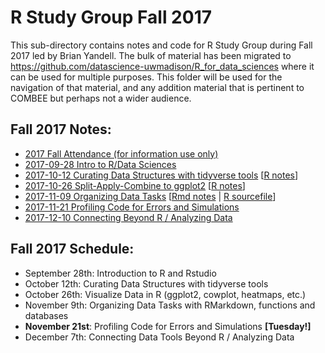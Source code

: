 # R Study Group Fall 2017

This sub-directory contains notes and code for R Study Group during Fall 2017 led by Brian Yandell. The bulk of material has been migrated to <https://github.com/datascience-uwmadison/R_for_data_sciences>
where it can be used for multiple purposes. This folder will be used for the navigation of that material, and any addition material that is pertinent to COMBEE but perhaps not a wider audience.

## Fall 2017 Notes:

- [2017 Fall Attendance (for information use only)](https://docs.google.com/spreadsheets/d/1JupVleXdS1lj_h1N2x4TfLVjgQfU_LPrw2OHZvXXgAs)
- [2017-09-28 Intro to R/Data Sciences](https://docs.google.com/document/d/1zHJukpoyYsqRDLLsk_h5vnMEXaLk-CxDMyqddyywPFM)
- [2017-10-12 Curating Data Structures with tidyverse tools](https://docs.google.com/document/d/1ZyUQpZ1woSagacA9JQC_Y74sQPPmAGjdP7qRCYMMNbY)
[[R notes](https://github.com/ComBEE-UW-Madison/RStudyGroup/blob/master/Fall2017/2017_10_12_notes.R)]
- [2017-10-26 Split-Apply-Combine to ggplot2](https://docs.google.com/document/d/1lbAYi7-94W2iwMwTxs2FIV7k0vobGmaN7ORbVRcKAG8)
[[R notes](https://github.com/ComBEE-UW-Madison/RStudyGroup/blob/master/Fall2017/2017_10_26_notes.R)]
- [2017-11-09 Organizing Data Tasks](https://docs.google.com/document/d/1uiQSDTaT0D7cXlj7u5UkgNDH3QlWC4rh7TzUV0d5EOY/edit) [[Rmd notes](https://github.com/ComBEE-UW-Madison/RStudyGroup/blob/master/Fall2017/2017_11_09_notes.Rmd) | [R sourcefile](https://github.com/ComBEE-UW-Madison/RStudyGroup/blob/master/Fall2017/2017_11_09_sourcefile.R)]
- [2017-11-21 Profiling Code for Errors and Simulations](https://docs.google.com/document/d/1GwUmway7kQ51B4J4DYgzuwrZvylg6JVBQTGK9QlTPCE)
- [2017-12-10 Connecting Beyond R / Analyzing Data](https://docs.google.com/document/d/1isQgo1o8Gn4dUeO3h3-fDvAjn0sELKSuHxpku-hOoDg)

## Fall 2017 Schedule:

- September 28th: Introduction to R and Rstudio
- October 12th: Curating Data Structures with tidyverse tools
- October 26th: Visualize Data in R (ggplot2, cowplot, heatmaps, etc.)
- November 9th: Organizing Data Tasks with RMarkdown, functions and databases
- **November 21st**: Profiling Code for Errors and Simulations **[Tuesday!]**
- December 7th: Connecting Data Tools Beyond R / Analyzing Data

